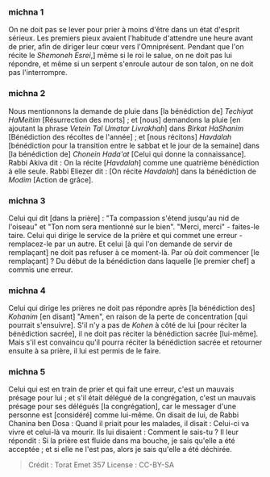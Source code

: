 
### michna 1
On ne doit pas se lever pour prier à moins d'être dans un état d'esprit sérieux. Les premiers pieux avaient l'habitude d'attendre une heure avant de prier, afin de diriger leur cœur vers l'Omniprésent. Pendant que l'on récite le _Shemoneh Esrei_,] même si le roi le salue, on ne doit pas lui répondre, et même si un serpent s'enroule autour de son talon, on ne doit pas l'interrompre.

### michna 2
Nous mentionnons la demande de pluie dans [la bénédiction de] _Techiyat HaMeitim_ [Résurrection des morts] ; et [nous] demandons la pluie [en ajoutant la phrase _Vetein Tal Umatar Livrakhah_] dans _Birkat HaShanim_ [Bénédiction des récoltes de l'année] ; et [nous récitons] _Havdalah_ [bénédiction pour la transition entre le sabbat et le jour de la semaine] dans [la bénédiction de] _Chonein Hada'at_ [Celui qui donne la connaissance]. Rabbi Akiva dit : On la récite [_Havdalah_] comme une quatrième bénédiction à elle seule. Rabbi Eliezer dit : [On récite _Havdalah_] dans la bénédiction de _Modim_ [Action de grâce].

### michna 3
Celui qui dit [dans la prière] :  "Ta compassion s'étend jusqu'au nid de l'oiseau" et "Ton nom sera mentionné sur le bien". "Merci, merci" - faites-le taire. Celui qui dirige le service de la prière et qui commet une erreur - remplacez-le par un autre. Et celui [à qui l'on demande de servir de remplaçant] ne doit pas refuser à ce moment-là. Par où doit commencer [le remplaçant] ? Du début de la bénédiction dans laquelle [le premier chef] a commis une erreur.

### michna 4
Celui qui dirige les prières ne doit pas répondre après [la bénédiction des] _Kohanim_ [en disant] "Amen", en raison de la perte de concentration [qui pourrait s'ensuivre]. S'il n'y a pas de _Kohen_ à côté de lui [pour réciter la bénédiction sacrée], il ne doit pas réciter la bénédiction sacrée [lui-même]. Mais s'il est convaincu qu'il pourra réciter la bénédiction sacrée et retourner ensuite à sa prière, il lui est permis de le faire.

### michna 5
Celui qui est en train de prier et qui fait une erreur, c'est un mauvais présage pour lui ; et s'il était délégué de la congrégation, c'est un mauvais présage pour ses délégués [la congrégation], car le messager d'une personne est [considéré] comme lui-même. On disait de lui, de Rabbi Chanina ben Dosa : Quand il priait pour les malades, il disait : Celui-ci va vivre et celui-là va mourir. Ils lui disaient : Comment le sais-tu ? Il leur répondit : Si la prière est fluide dans ma bouche, je sais qu'elle a été acceptée ; et si elle ne l'est pas, alors je sais qu'elle a été déchirée.

>Crédit : Torat Emet 357
>License : CC-BY-SA 